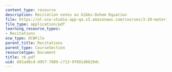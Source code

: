 ```yaml
---
content_type: resource
description: Recitation notes on Gibbs-Duhem Equation
file: https://ol-ocw-studio-app-qa.s3.amazonaws.com/courses/3-20-materials-at-equilibrium-sma-5111-fall-2003/601ad8cdd9577889c71397691d8629dc_r6.pdf
file_type: application/pdf
learning_resource_types:
- Recitations
ocw_type: OCWFile
parent_title: Recitations
parent_type: CourseSection
resourcetype: Document
title: r6.pdf
uid: 601ad8cd-d957-7889-c713-97691d8629dc
---
```

